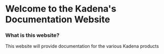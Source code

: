 # Welcome to the Kadena's Documentation Website

### **What is this website?**

This website will provide documentation for the various Kadena products